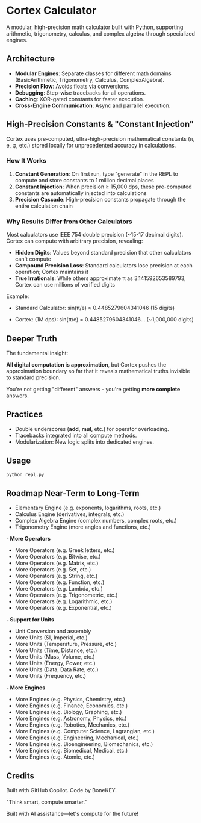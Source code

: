 # Cortex Calculator

A modular, high-precision math calculator built with Python, supporting arithmetic, trigonometry, calculus, and complex algebra through specialized engines.

## Architecture

- **Modular Engines**: Separate classes for different math domains (BasicArithmetic, Trigonometry, Calculus, ComplexAlgebra).
- **Precision Flow**: Avoids floats via conversions.
- **Debugging**: Step-wise tracebacks for all operations.
- **Caching**: XOR-gated constants for faster execution.
- **Cross-Engine Communication**: Async and parrallel execution.

## High-Precision Constants & "Constant Injection"

Cortex uses pre-computed, ultra-high-precision mathematical constants (π, e, φ, etc.) stored locally for unprecedented accuracy in calculations.

### How It Works

1. **Constant Generation**: On first run, type "generate" in the REPL to compute and store constants to 1 million decimal places
2. **Constant Injection**: When precision ≥ 15,000 dps, these pre-computed constants are automatically injected into calculations
3. **Precision Cascade**: High-precision constants propagate through the entire calculation chain

### Why Results Differ from Other Calculators

Most calculators use IEEE 754 double precision (~15-17 decimal digits). Cortex can compute with arbitrary precision, revealing:

- **Hidden Digits**: Values beyond standard precision that other calculators can't compute
- **Compound Precision Loss**: Standard calculators lose precision at each operation; Cortex maintains it
- **True Irrationals**: While others approximate π as 3.141592653589793, Cortex can use millions of verified digits

Example:

- Standard Calculator: sin(π/e) ≈ 0.4485279604341046 (15 digits) 

- Cortex: (1M dps): sin(π/e) = 0.4485279604341046... (~1,000,000 digits)

## Deeper Truth

The fundamental insight: 

**All digital computation is approximation**, but Cortex pushes the approximation boundary so far that it reveals mathematical truths invisible to standard precision.

You're not getting "different" answers - you're getting **more complete** answers.


## Practices

- Double underscores (__add__, __mul__, etc.) for operator overloading.
- Tracebacks integrated into all compute methods.
- Modularization: New logic splits into dedicated engines.

## Usage

```python
python repl.py
```

## Roadmap Near-Term to Long-Term
- Elementary Engine (e.g. exponents, logarithms, roots, etc.)
- Calculus Engine (derivatives, integrals, etc.)
- Complex Algebra Engine (complex numbers, complex roots, etc.)
- Trigonometry Engine (more angles and functions, etc.)

**- More Operators** 
- More Operators (e.g. Greek letters, etc.)
- More Operators (e.g. Bitwise, etc.)
- More Operators (e.g. Matrix, etc.)
- More Operators (e.g. Set, etc.)
- More Operators (e.g. String, etc.)
- More Operators (e.g. Function, etc.)
- More Operators (e.g. Lambda, etc.)
- More Operators (e.g. Trigonometric, etc.)
- More Operators (e.g. Logarithmic, etc.)
- More Operators (e.g. Exponential, etc.)

**- Support for Units**
- Unit Conversion and assembly
- More Units (SI, Imperial, etc.)
- More Units (Temperature, Pressure, etc.)
- More Units (Time, Distance, etc.)
- More Units (Mass, Volume, etc.)
- More Units (Energy, Power, etc.)
- More Units (Data, Data Rate, etc.)
- More Units (Frequency, etc.)

**- More Engines**
- More Engines (e.g. Physics, Chemistry, etc.)
- More Engines (e.g. Finance, Economics, etc.)
- More Engines (e.g. Biology, Graphing, etc.)
- More Engines (e.g. Astronomy, Physics, etc.)
- More Engines (e.g. Robotics, Mechanics, etc.)
- More Engines (e.g. Computer Science, Lagrangian, etc.)
- More Engines (e.g. Engineering, Mechanical, etc.)
- More Engines (e.g. Bioengineering, Biomechanics, etc.)
- More Engines (e.g. Biomedical, Medical, etc.)
- More Engines (e.g. Atomic, etc.)

## Credits

Built with GitHub Copilot. Code by BoneKEY. 

"Think smart, compute smarter."

Built with AI assistance—let's compute for the future!